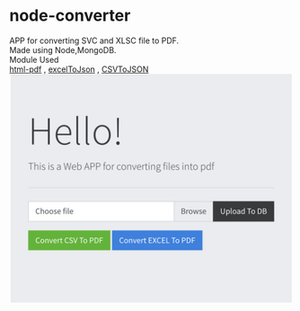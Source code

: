# node-converter
APP for converting SVC and XLSC file to PDF.   
Made using Node,MongoDB.   
Module Used   
            [html-pdf](https://www.npmjs.com/package/html-pdf?activeTab=readme) , 
            [excelToJson](https://www.npmjs.com/package/convert-excel-to-json) , 
            [CSVToJSON](https://www.npmjs.com/package/csvtojson)
![SS](https://github.com/chihempat/node-converter/blob/master/ss.png)    
